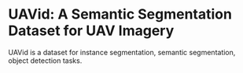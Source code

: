 # UAVid: A Semantic Segmentation Dataset for UAV Imagery

UAVid is a dataset for instance segmentation, semantic segmentation, object detection tasks.